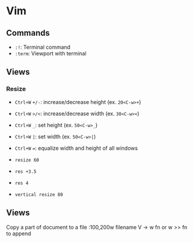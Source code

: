 # Vim

## Commands
* `:!`:     Terminal command
* `:term`:  Viewport with terminal

## Views
### Resize

* `Ctrl+W` `+/-`: increase/decrease height (ex. `20<C-w>+`)
* `Ctrl+W` `>/<`: increase/decrease width (ex. `30<C-w><`)
* `Ctrl+W` `_`: set height (ex. `50<C-w>_`)
* `Ctrl+W` `|`: set width (ex. `50<C-w>|`)
* `Ctrl+W` `=`: equalize width and height of all windows

* `resize 60`
* `res +3.5`
* `res 4`
* `vertical resize 80`


## Views
Copy a part of document to a file
:100,200w filename
V -> w fn or w >> fn to append
